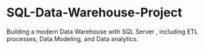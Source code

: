 # SQL-Data-Warehouse-Project
Building a modern Data Warehouse with SQL Server , including ETL processes, Data Modeling, and Data analytics.
